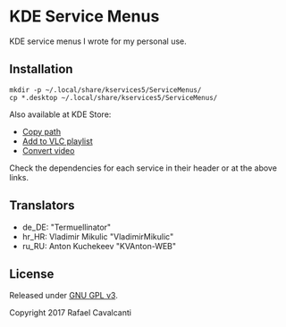 # KDE Service Menus

KDE service menus I wrote for my personal use.


## Installation

```
mkdir -p ~/.local/share/kservices5/ServiceMenus/
cp *.desktop ~/.local/share/kservices5/ServiceMenus/
```

Also available at KDE Store:
* [Copy path](https://store.kde.org/p/1190998/)
* [Add to VLC playlist](https://store.kde.org/p/1192990/)
* [Convert video](https://store.kde.org/p/1332909/)

Check the dependencies for each service in their header or at the above links.


## Translators

* de_DE: "Termuellinator"
* hr_HR: Vladimir Mikulic "VladimirMikulic"
* ru_RU: Anton Kuchekeev "KVAnton-WEB"


## License

Released under [GNU GPL v3](LICENSE).

Copyright 2017 Rafael Cavalcanti
